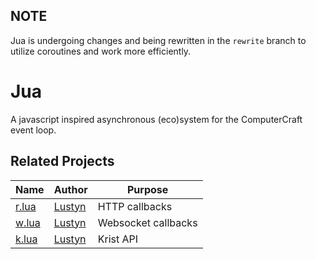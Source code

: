 ## NOTE
Jua is undergoing changes and being rewritten in the `rewrite` branch to utilize coroutines and work more efficiently.

# Jua
A javascript inspired asynchronous (eco)system for the ComputerCraft event loop.


## Related Projects
Name | Author | Purpose
--- | --- | ---
[r.lua](https://github.com/tmpim/r.lua) | [Lustyn](https://github.com/Lustyn) | HTTP callbacks
[w.lua](https://github.com/tmpim/w.lua) | [Lustyn](https://github.com/Lustyn) | Websocket callbacks
[k.lua](https://github.com/tmpim/k.lua) | [Lustyn](https://github.com/Lustyn) | Krist API
